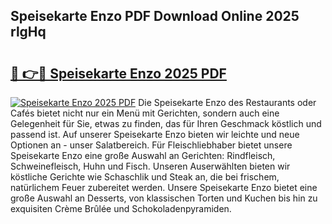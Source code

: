 ## Speisekarte Enzo PDF Download Online 2025 rlgHq

# <h2><a href="http://gc9wm8.nevu.top/?p=Speisekarte+Enzo">🔗 👉🔴 Speisekarte Enzo 2025 PDF</a></h2>

[![Speisekarte Enzo 2025 PDF](https://i.imgur.com/dBaPXMq.png)](http://gc9wm8.nevu.top/?p=Speisekarte+Enzo)
Die Speisekarte Enzo des Restaurants oder Cafés bietet nicht nur ein Menü mit Gerichten, sondern auch eine Gelegenheit für Sie, etwas zu finden, das für Ihren Geschmack köstlich und passend ist. Auf unserer Speisekarte Enzo bieten wir leichte und neue Optionen an - unser Salatbereich. Für Fleischliebhaber bietet unsere Speisekarte Enzo eine große Auswahl an Gerichten: Rindfleisch, Schweinefleisch, Huhn und Fisch. Unseren Auserwählten bieten wir köstliche Gerichte wie Schaschlik und Steak an, die bei frischem, natürlichem Feuer zubereitet werden. Unsere Speisekarte Enzo bietet eine große Auswahl an Desserts, von klassischen Torten und Kuchen bis hin zu exquisiten Crème Brûlée und Schokoladenpyramiden.
